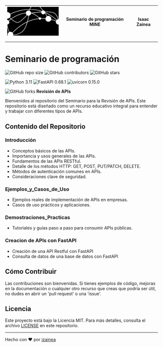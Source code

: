 | ![Isaac Zainea](https://raw.githubusercontent.com/Izainea/Izainea.github.io/master/logo.png) | Seminario de programación MINE | Isaac Zainea |
|:---:|:---------------------------------------------------------------------------:|:---:|
---

# Seminario de programación

![GitHub repo size](https://img.shields.io/github/repo-size/Izainea/api_review)
![GitHub contributors](https://img.shields.io/github/contributors/Izainea/api_review)
![GitHub stars](https://img.shields.io/github/stars/Izainea/api_review?style=social)

![Python 3.11](https://img.shields.io/badge/python-3.11-blue.svg)
![FastAPI 0.68.1](https://img.shields.io/badge/fastapi-0.68.1-blue.svg)
![uvicorn 0.15.0](https://img.shields.io/badge/uvicorn-0.15.0-blue.svg)

![GitHub forks](https://img.shields.io/github/forks/Izainea/api_review?style=social)
**Revisión de APIs**


Bienvenidos al repositorio del Seminario para la Revisión de APIs. Este repositorio está diseñado como un recurso educativo integral para entender y trabajar con diferentes tipos de APIs.

## Contenido del Repositorio

### Introducción
- Conceptos básicos de las APIs.
- Importancia y usos generales de las APIs.
- Fundamentos de las APIs RESTful.
- Detalle de los métodos HTTP: GET, POST, PUT/PATCH, DELETE.
- Métodos de autenticación comunes en APIs.
- Consideraciones clave de seguridad.

### Ejemplos_y_Casos_de_Uso
- Ejemplos reales de implementación de APIs en empresas.
- Casos de uso prácticos y aplicaciones.

### Demostraciones_Practicas
- Tutoriales y guías paso a paso para consumir APIs públicas.

### Creacion de APIs con FastAPI

- Creación de una API Restful con FastAPI
- Consulta de datos de una base de datos con FastAPI


## Cómo Contribuir

Las contribuciones son bienvenidas. Si tienes ejemplos de código, mejoras en la documentación o cualquier otro recurso que creas que podría ser útil, no dudes en abrir un 'pull request' o una 'issue'.

## Licencia

Este proyecto está bajo la Licencia MIT. Para más detalles, consulta el archivo [LICENSE](LICENSE) en este repositorio.

---

Hecho con ❤ por [izainea](https://izainea.github.io/)
